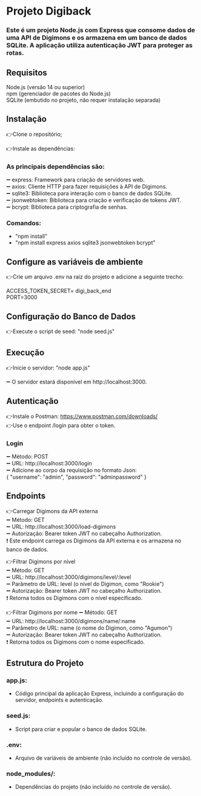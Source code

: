 # Projeto Digiback
### Este é um projeto Node.js com Express que consome dados de uma API de Digimons e os armazena em um banco de dados SQLite. A aplicação utiliza autenticação JWT para proteger as rotas.

## Requisitos
Node.js (versão 14 ou superior)<br/>
npm (gerenciador de pacotes do Node.js)<br/>
SQLite (embutido no projeto, não requer instalação separada)

## Instalação
 👉Clone o repositório;

 👉Instale as dependências: 
 ### As principais dependências são: <br/>
➖ express: Framework para criação de servidores web.<br/>
➖ axios: Cliente HTTP para fazer requisições à API de Digimons.<br/>
➖ sqlite3: Biblioteca para interação com o banco de dados SQLite.<br/>
➖ jsonwebtoken: Biblioteca para criação e verificação de tokens JWT.<br/>
➖ bcrypt: Biblioteca para criptografia de senhas.
### Comandos:
   - "npm install"
   - "npm install express axios sqlite3 jsonwebtoken bcrypt"



## Configure as variáveis de ambiente
 👉Crie um arquivo .env na raiz do projeto e adicione a seguinte trecho:

 ACCESS_TOKEN_SECRET= digi_back_end <br/>
 PORT=3000
 
## Configuração do Banco de Dados
 👉Execute o script de seed: "node seed.js"

## Execução
 👉Inicie o servidor: "node app.js" <br/>

   ➖ O servidor estará disponível em http://localhost:3000.

## Autenticação
 👉Instale o Postman: https://www.postman.com/downloads/ <br/>
 👉Use o endpoint /login para obter o token.

### Login
  ➖ Método: POST<br/>
  ➖ URL: http://localhost:3000/login<br/>
  ➖ Adicione ao corpo da requisição no formato Json: <br/>
{
  "username": "admin",
  "password": "adminpassword"
}

## Endpoints
 👉Carregar Digimons da API externa<br/>
  ➖ Método: GET<br/>
  ➖ URL: http://localhost:3000/load-digimons<br/>
  ➖ Autorização: Bearer token JWT no cabeçalho Authorization.<br/>
❗ Este endpoint carrega os Digimons da API externa e os armazena no banco de dados.


 👉Filtrar Digimons por nível<br/>
  ➖ Método: GET<br/>
  ➖ URL: http://localhost:3000/digimons/level/:level<br/>
  ➖ Parâmetro de URL: level (o nível do Digimon, como "Rookie")<br/>
  ➖ Autorização: Bearer token JWT no cabeçalho Authorization.<br/>
❗ Retorna todos os Digimons com o nível especificado.


 👉Filtrar Digimons por nome
  ➖ Método: GET<br/>
  ➖ URL: http://localhost:3000/digimons/name/:name<br/>
  ➖ Parâmetro de URL: name (o nome do Digimon, como "Agumon")<br/>
  ➖ Autorização: Bearer token JWT no cabeçalho Authorization.<br/>
❗ Retorna todos os Digimons com o nome especificado.

## Estrutura do Projeto
### app.js: 
  - Código principal da aplicação Express, incluindo a configuração do servidor, endpoints e autenticação.
### seed.js: 
  - Script para criar e popular o banco de dados SQLite.
### .env:
  - Arquivo de variáveis de ambiente (não incluído no controle de versão).
### node_modules/:
  - Dependências do projeto (não incluído no controle de versão).
